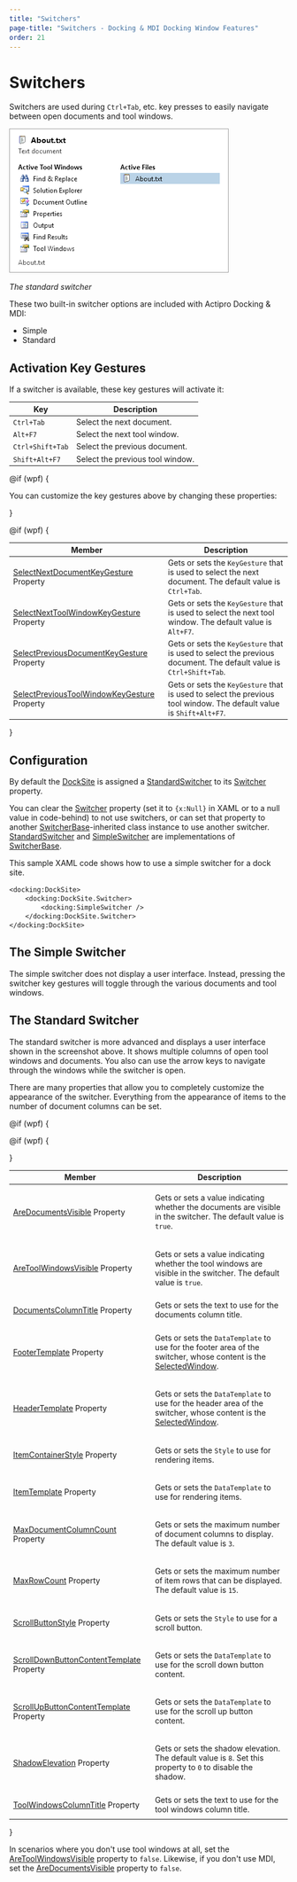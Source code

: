 ```yaml
---
title: "Switchers"
page-title: "Switchers - Docking & MDI Docking Window Features"
order: 21
---
```

# Switchers

Switchers are used during `Ctrl+Tab`, etc. key presses to easily navigate between open documents and tool windows.

![Screenshot](../images/standard-switcher.png)

*The standard switcher*

These two built-in switcher options are included with Actipro Docking & MDI:

- Simple
- Standard

## Activation Key Gestures

If a switcher is available, these key gestures will activate it:

| Key | Description |
|-----|-----|
| `Ctrl+Tab` | Select the next document. |
| `Alt+F7` | Select the next tool window. |
| `Ctrl+Shift+Tab` | Select the previous document. |
| `Shift+Alt+F7` | Select the previous tool window. |

@if (wpf) {

You can customize the key gestures above by changing these properties: 

}

@if (wpf) {

| Member | Description |
|-----|-----|
| [SelectNextDocumentKeyGesture](xref:@ActiproUIRoot.Controls.Docking.Primitives.SwitcherBase.SelectNextDocumentKeyGesture) Property | Gets or sets the `KeyGesture` that is used to select the next document.  The default value is `Ctrl+Tab`. |
| [SelectNextToolWindowKeyGesture](xref:@ActiproUIRoot.Controls.Docking.Primitives.SwitcherBase.SelectNextToolWindowKeyGesture) Property | Gets or sets the `KeyGesture` that is used to select the next tool window.  The default value is `Alt+F7`. |
| [SelectPreviousDocumentKeyGesture](xref:@ActiproUIRoot.Controls.Docking.Primitives.SwitcherBase.SelectPreviousDocumentKeyGesture) Property | Gets or sets the `KeyGesture` that is used to select the previous document.  The default value is `Ctrl+Shift+Tab`. |
| [SelectPreviousToolWindowKeyGesture](xref:@ActiproUIRoot.Controls.Docking.Primitives.SwitcherBase.SelectPreviousToolWindowKeyGesture) Property | Gets or sets the `KeyGesture` that is used to select the previous tool window.  The default value is `Shift+Alt+F7`. |

}

## Configuration

By default the [DockSite](xref:@ActiproUIRoot.Controls.Docking.DockSite) is assigned a [StandardSwitcher](xref:@ActiproUIRoot.Controls.Docking.StandardSwitcher) to its [Switcher](xref:@ActiproUIRoot.Controls.Docking.DockSite.Switcher) property.

You can clear the [Switcher](xref:@ActiproUIRoot.Controls.Docking.DockSite.Switcher) property (set it to `{x:Null}` in XAML or to a null value in code-behind) to not use switchers, or can set that property to another [SwitcherBase](xref:@ActiproUIRoot.Controls.Docking.Primitives.SwitcherBase)-inherited class instance to use another switcher. [StandardSwitcher](xref:@ActiproUIRoot.Controls.Docking.StandardSwitcher) and [SimpleSwitcher](xref:@ActiproUIRoot.Controls.Docking.SimpleSwitcher) are implementations of [SwitcherBase](xref:@ActiproUIRoot.Controls.Docking.Primitives.SwitcherBase).

This sample XAML code shows how to use a simple switcher for a dock site.

```xaml
<docking:DockSite>
	<docking:DockSite.Switcher>
		<docking:SimpleSwitcher />
	</docking:DockSite.Switcher>
</docking:DockSite>
```

## The Simple Switcher

The simple switcher does not display a user interface.  Instead, pressing the switcher key gestures will toggle through the various documents and tool windows.

## The Standard Switcher

The standard switcher is more advanced and displays a user interface shown in the screenshot above.  It shows multiple columns of open tool windows and documents.  You also can use the arrow keys to navigate through the windows while the switcher is open.

There are many properties that allow you to completely customize the appearance of the switcher.  Everything from the appearance of items to the number of document columns can be set.

@if (wpf) {

<table>
<thead>

<tr>
<th>Member</th>
<th>Description</th>
</tr>

</thead>
<tbody>

<tr>
<td>

[AreDocumentsVisible](xref:@ActiproUIRoot.Controls.Docking.StandardSwitcher.AreDocumentsVisible) Property

</td>
<td>

Gets or sets a value indicating whether the documents are visible in the switcher.  The default value is `true`.

</td>
</tr>

<tr>
<td>

[AreToolWindowsVisible](xref:@ActiproUIRoot.Controls.Docking.StandardSwitcher.AreToolWindowsVisible) Property

</td>
<td>

Gets or sets a value indicating whether the tool windows are visible in the switcher.  The default value is `true`.

</td>
</tr>

<tr>
<td>

[DocumentsColumnTitle](xref:@ActiproUIRoot.Controls.Docking.StandardSwitcher.DocumentsColumnTitle) Property

</td>
<td>Gets or sets the text to use for the documents column title.</td>
</tr>

<tr>
<td>

[FooterTemplate](xref:@ActiproUIRoot.Controls.Docking.StandardSwitcher.FooterTemplate) Property

</td>
<td>

Gets or sets the `DataTemplate` to use for the footer area of the switcher, whose content is the [SelectedWindow](xref:@ActiproUIRoot.Controls.Docking.Primitives.SwitcherBase.SelectedWindow).

</td>
</tr>

<tr>
<td>

[HeaderTemplate](xref:@ActiproUIRoot.Controls.Docking.StandardSwitcher.HeaderTemplate) Property

</td>
<td>

Gets or sets the `DataTemplate` to use for the header area of the switcher, whose content is the [SelectedWindow](xref:@ActiproUIRoot.Controls.Docking.Primitives.SwitcherBase.SelectedWindow).

</td>
</tr>

<tr>
<td>

[ItemContainerStyle](xref:@ActiproUIRoot.Controls.Docking.StandardSwitcher.ItemContainerStyle) Property

</td>
<td>

Gets or sets the `Style` to use for rendering items.

</td>
</tr>

<tr>
<td>

[ItemTemplate](xref:@ActiproUIRoot.Controls.Docking.StandardSwitcher.ItemTemplate) Property

</td>
<td>

Gets or sets the `DataTemplate` to use for rendering items.

</td>
</tr>

<tr>
<td>

[MaxDocumentColumnCount](xref:@ActiproUIRoot.Controls.Docking.StandardSwitcher.MaxDocumentColumnCount) Property

</td>
<td>

Gets or sets the maximum number of document columns to display.  The default value is `3`.

</td>
</tr>

<tr>
<td>

[MaxRowCount](xref:@ActiproUIRoot.Controls.Docking.StandardSwitcher.MaxRowCount) Property

</td>
<td>

Gets or sets the maximum number of item rows that can be displayed.  The default value is `15`.

</td>
</tr>

<tr>
<td>

[ScrollButtonStyle](xref:@ActiproUIRoot.Controls.Docking.StandardSwitcher.ScrollButtonStyle) Property

</td>
<td>

Gets or sets the `Style` to use for a scroll button.

</td>
</tr>

<tr>
<td>

[ScrollDownButtonContentTemplate](xref:@ActiproUIRoot.Controls.Docking.StandardSwitcher.ScrollDownButtonContentTemplate) Property

</td>
<td>

Gets or sets the `DataTemplate` to use for the scroll down button content.

</td>
</tr>

<tr>
<td>

[ScrollUpButtonContentTemplate](xref:@ActiproUIRoot.Controls.Docking.StandardSwitcher.ScrollUpButtonContentTemplate) Property

</td>
<td>

Gets or sets the `DataTemplate` to use for the scroll up button content.

</td>
</tr>

@if (wpf) {
<tr>
<td>

[ShadowElevation](xref:@ActiproUIRoot.Controls.Docking.StandardSwitcher.ShadowElevation) Property

</td>
<td>

Gets or sets the shadow elevation.  The default value is `8`.  Set this property to `0` to disable the shadow.

</td>
</tr>
}

<tr>
<td>

[ToolWindowsColumnTitle](xref:@ActiproUIRoot.Controls.Docking.StandardSwitcher.ToolWindowsColumnTitle) Property

</td>
<td>Gets or sets the text to use for the tool windows column title.</td>
</tr>

</tbody>
</table>

}

In scenarios where you don't use tool windows at all, set the [AreToolWindowsVisible](xref:@ActiproUIRoot.Controls.Docking.StandardSwitcher.AreToolWindowsVisible) property to `false`.  Likewise, if you don't use MDI, set the [AreDocumentsVisible](xref:@ActiproUIRoot.Controls.Docking.StandardSwitcher.AreDocumentsVisible) property to `false`.
